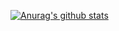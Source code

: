 [![Anurag's github stats](https://github-readme-stats.vercel.app/api?username=Reign9201)](https://github.com/anuraghazra/github-readme-stats)
